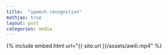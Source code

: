 ```yaml
---
title:  "speech recognition"
mathjax: true
layout: post
categories: media
---
```


{% include embed.html url="{{ site.url }}/assets/awili.mp4" %}
